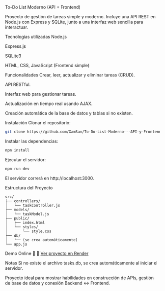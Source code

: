 To-Do List Moderno (API + Frontend)

Proyecto de gestión de tareas simple y moderno.
Incluye una API REST en Node.js con Express y SQLite, junto a una interfaz web sencilla para interactuar.

Tecnologías utilizadas
Node.js

Express.js

SQLite3

HTML, CSS, JavaScript (Frontend simple)

Funcionalidades
Crear, leer, actualizar y eliminar tareas (CRUD).

API RESTful.

Interfaz web para gestionar tareas.

Actualización en tiempo real usando AJAX.

Creación automática de la base de datos y tablas si no existen.

Instalación
Clonar el repositorio:
```bash
git clone https://github.com/XamSav/To-Do-List-Moderno---API-y-Frontend.git
```
Instalar las dependencias:
```bash
npm install
```

Ejecutar el servidor:
```bash
npm run dev
```
El servidor correrá en http://localhost:3000.

Estructura del Proyecto 
```pgsql
src/
├── controllers/
│   └── taskController.js
├── models/
│   └── taskModel.js
├── public/
│   ├── index.html
│   └── styles/
│       └── style.css
├── db/
│   └── (se crea automáticamente)
└── app.js
```
Demo Online 🚀
🔗 [Ver proyecto en Render](https://to-do-list-moderno-api-y-frontend.onrender.com)

Notas
Si no existe el archivo tasks.db, se crea automáticamente al iniciar el servidor.

Proyecto ideal para mostrar habilidades en construcción de APIs, gestión de base de datos y conexión Backend ↔ Frontend.

